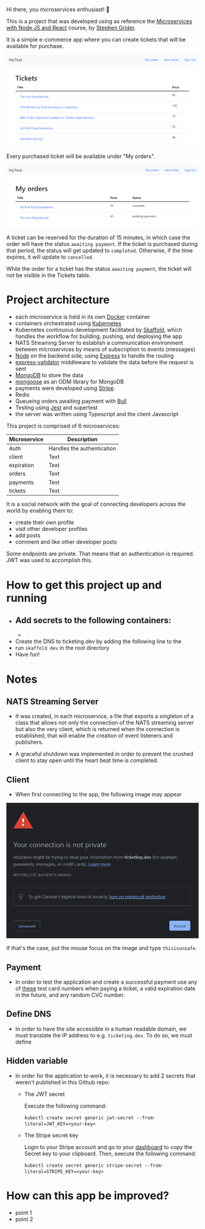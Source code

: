 Hi there, you microservices enthusiast! 🤠

This is a project that was developed using as reference the [Microservices with Node JS and React](https://www.udemy.com/course/microservices-with-node-js-and-react/) course, by [Stephen Grider](https://twitter.com/ste_grider).

It is a simple e-commerce app where you can create tickets that will be available for purchase.

![tickets](./img/tickets.png)

Every purchased ticket will be available under "My orders".

![orders](./img/orders.png)

A ticket can be reserved for the duration of 15 minutes, in which case the order will have the status `awaiting payment`. If the ticket is purchased during that period, the status will get updated to `completed`. Otherwise, if the time expires, it will update to `cancelled`.

While the order for a ticket has the status `awaiting payment`, the ticket will not be visible in the Tickets table.

# Project architecture

- each microservice is held in its own [Docker](https://www.docker.com/) container
- containers orchestrated using [Kubernetes](https://kubernetes.io/)
- Kubernetes continuous development facilitated by [Skaffold](https://skaffold.dev/), which handles the workflow for building, pushing, and deploying the app
- NATS Streaming Server to establish a communication environment between microservices by means of subscription to events (messages)
- [Node](https://nodejs.dev/) on the backend side, using [Express](https://expressjs.com/) to handle the routing
- [express-validator](https://express-validator.github.io/docs/) middleware to validate the data before the request is sent
- [MongoDB](https://www.mongodb.com/) to store the data
- [mongoose](https://www.mongoose.com/) as an ODM library for MongoDB
- payments were developed using [Stripe](https://stripe.com/en-gb).
- Redis
- Queueing orders awaiting payment with [Bull](https://optimalbits.github.io/bull/)
- Testing using [Jest](https://jestjs.io/) and supertest
- the server was written using Typescript and the client Javascript

This project is comprised of 6 microservices:

| Microservice | Description                |
| ------------ | -------------------------- |
| Auth         | Handles the authentication |
| client       | Text                       |
| expiration   | Text                       |
| orders       | Text                       |
| payments     | Text                       |
| tickets      | Text                       |

It is a social network with the goal of connecting developers across the world by enabling them to:

- create their own profile
- visit other developer profiles
- add posts
- comment and like other developer posts

Some endpoints are private. That means that an authentication is required. JWT was used to accomplish this.

# How to get this project up and running

- ## Add secrets to the following containers:
  -
- Create the DNS to ticketing.dev by adding the following line to the
- run `skaffold dev` in the root directory
- Have fun!

# Notes

## NATS Streaming Server

- It was created, in each microservice, a file that exports a singleton of a class that allows not only the connection of the NATS streaming server but also the very client, which is returned when the connection is established, that will enable the creation of event listeners and publishers.

- A graceful shutdown was implemented in order to prevent the crushed client to stay open until the heart beat time is completed.

## Client

- When first connecting to the app, the following image may appear

![initial client window](./img/browser-blocker.png)

If that's the case, put the mouse focus on the image and type `thisisunsafe`.

## Payment

- In order to test the application and create a successful payment use any of [these](https://stripe.com/docs/testing#cards) test card numbers when paying a ticket, a valid expiration date in the future, and any random CVC number.

## Define DNS

- In order to have the site accessible in a human readable domain, we must translate the IP address to e.g. `ticketing.dev`. To do so, we must define

## Hidden variable

- In order for the application to work, it is necessary to add 2 secrets that weren't published in this Github repo:

  - The JWT secret

    Execute the following command:

    ```console
    kubectl create secret generic jwt-secret --from-literal=JWT_KEY=<your-key>
    ```

  - The Stripe secret key

    Login to your Stripe account and go to your [dashboard](https://dashboard.stripe.com/test/apikeys) to copy the Secret key to your clipboard. Then, execute the following command:

    ```console
    kubectl create secret generic stripe-secret --from-literal=STRIPE_KEY=<your-key>
    ```

# How can this app be improved?

- point 1
- point 2
